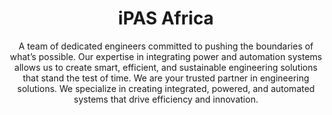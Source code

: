 <h1 align=center>iPAS Africa</h1> 
<p align=center>A team of dedicated engineers committed to pushing the boundaries of what’s possible. Our expertise in integrating power and automation systems allows us to create smart, efficient, and sustainable engineering solutions that stand the test of time. We are your trusted partner in engineering solutions. We specialize in creating integrated, powered, and automated systems that drive efficiency and innovation.</p>
